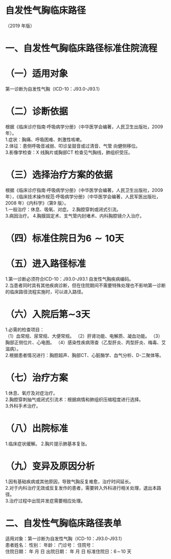 # 自发性气胸临床路径  
（2019 年版）  
# 一、自发性气胸临床路径标准住院流程  
# （一）适用对象  
第一诊断为自发性气胸（ICD-10：J93.0-J93.1）  
# （二）诊断依据  
根据《临床诊疗指南·呼吸病学分册》（中华医学会编著，人民卫生出版社，2009 年）。  
1.症状：胸痛、呼吸困难、刺激性咳嗽。  
2.体征：患侧呼吸音减弱、叩诊呈鼓音或过清音、气管 向健侧移位。  
3.影像学检查：X 线胸片或胸部CT 检查见气胸线，肺组织受压。  
# （三）选择治疗方案的依据  
根据《临床诊疗指南·呼吸病学分册》（中华医学会编著，人民卫生出版社，2009 年），《临床技术操作规范·呼吸病学分册》（中华医学会编著，人民军医出版社，2008 年）《内科学》（第9 版）。  
1.一般治疗：休息、吸氧、对症。 2.胸腔穿刺或闭式引流。  
3.病因治疗。 4.胸膜固定术、支气管内封堵术、内科胸腔镜介入治疗。  
# （四）标准住院日为${\pmb6}{\sim}10$天  
# （五）进入路径标准  
1.第一诊断必须符合ICD-10：J93.0-J93.1 自发性气胸疾病编码。  
2.当患者同时具有其他疾病诊断，但在住院期间不需要特殊处理也不影响第一诊断的临床路径流程实施时，可以进入路径。  
# （六）入院后第$\mathord{\sim}3$天  
1.必需的检查项目：  
（1）血常规、尿常规、大便常规。 （2）肝肾功能、电解质、凝血功能。  （3）胸部正侧位片、心电图。 （4）感染性疾病筛查（乙型肝炎、丙型肝炎、梅毒、艾滋病）。  
2.根据患者情况进行：胸腔超声、胸部CT、心脏酶学、血气分析、D-二聚体等。  
# （七）治疗方案  
1.休息、氧疗及对症治疗。  
2.胸腔穿刺抽气或闭式引流术：根据病情和肺组织压缩程度进行选择。  
3.外科手术治疗。  
# （八）出院标准  
1.临床症状缓解。 2.胸片提示肺基本复张。  
# （九）变异及原因分析  
1.因有基础疾病或其他原因，导致气胸反复难愈，治疗时间延长。  
2.对于内科治疗无效或反复发作的患者，需要转入外科进行相关处理，退出本路径。  
3.治疗过程中出现并发症需要相应处理。  
# 二、自发性气胸临床路径表单  
适用对象：第一诊断为自发性气胸（ICD-10：J93.0-J93.1）  
患者姓名：           性别：    年龄：    门诊号：       住院号：  
住院日期：     年  月  日 出院日期：     年  月   日  标准住院日：$6\!\sim\!10$ 天  

